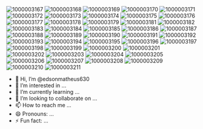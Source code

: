 ![1000003167](https://github.com/user-attachments/assets/187749ce-6632-446a-87f4-0782a48c240c)
![1000003168](https://github.com/user-attachments/assets/8a3582c0-b13c-41ec-8896-15632fef903d)
![1000003169](https://github.com/user-attachments/assets/80ac9b6e-90a7-4696-badb-ee4ce3b3871d)
![1000003170](https://github.com/user-attachments/assets/f6714a1d-b426-4d10-8e20-a87f42b9125f)
![1000003171](https://github.com/user-attachments/assets/f1d35e9e-3290-404f-981f-405a5ac1250f)
![1000003172](https://github.com/user-attachments/assets/e308c8f4-4e94-4f0a-8a82-23451d2bf339)
![1000003173](https://github.com/user-attachments/assets/8879371f-36b6-408a-a128-4812f1fb7c7a)
![1000003174](https://github.com/user-attachments/assets/eb18bec7-e055-4a7a-bb8b-bf236dd3d624)
![1000003175](https://github.com/user-attachments/assets/5d0d621f-98e4-46d8-83f4-b137eadbe281)
![1000003176](https://github.com/user-attachments/assets/e54548e9-94a8-4c32-8339-9e78ddf143ce)
![1000003177](https://github.com/user-attachments/assets/be5bf253-61da-41b6-a333-7102c7fc9b97)
![1000003178](https://github.com/user-attachments/assets/78e54232-791e-428b-b039-5a1423e89693)
![1000003179](https://github.com/user-attachments/assets/9bc8f766-4edb-4e29-9964-64887979be88)
![1000003181](https://github.com/user-attachments/assets/0071be1b-7ce4-43d9-b4ba-3283c4ae385d)
![1000003182](https://github.com/user-attachments/assets/188c0093-67c7-48ff-865d-5b269e1ef59b)
![1000003183](https://github.com/user-attachments/assets/a577aba9-39d2-4582-99de-b93df6e69c23)
![1000003184](https://github.com/user-attachments/assets/a4ce28d8-bfa9-41bd-9f4f-f04c4fdc0b25)
![1000003185](https://github.com/user-attachments/assets/ceef09c5-b5b4-420d-8360-648c64fb75f8)
![1000003186](https://github.com/user-attachments/assets/e07b3cae-d639-464b-bd62-0c4eba2dc90a)
![1000003187](https://github.com/user-attachments/assets/a4923d53-9648-49e4-a4ac-f0c15520fc32)
![1000003188](https://github.com/user-attachments/assets/7fe158ee-5e5b-4099-9905-c3583c53bc92)
![1000003189](https://github.com/user-attachments/assets/538f34a5-4680-43c8-b2ff-f847aff3fa11)
![1000003190](https://github.com/user-attachments/assets/15b96fee-42d8-4010-9507-d3efd73d4922)
![1000003191](https://github.com/user-attachments/assets/b1580a2f-57ed-4354-ad5c-43217ecc684f)
![1000003192](https://github.com/user-attachments/assets/1f90cb9e-e65c-4978-911c-4161bfafdfb7)
![1000003193](https://github.com/user-attachments/assets/aa01f897-9c6d-42dc-adcf-85d6b27ebdaa)
![1000003194](https://github.com/user-attachments/assets/005dab26-dff4-4ffb-9608-585498a277c0)
![1000003195](https://github.com/user-attachments/assets/d678d82a-3e03-4e75-8b57-a0c6db77cbdc)
![1000003196](https://github.com/user-attachments/assets/bf85ed8d-9f2f-404a-95c9-3f3e7c1a3f4f)
![1000003197](https://github.com/user-attachments/assets/f0895d86-9e0b-44bc-9499-2b0fd0a25670)
![1000003198](https://github.com/user-attachments/assets/9194edf0-102c-493a-afc3-ac5e2f623192)
![1000003199](https://github.com/user-attachments/assets/ca460e95-9dbf-4722-97e1-1c39d2c0eb72)
![1000003200](https://github.com/user-attachments/assets/67b40c5d-8bc5-4656-bd8b-9bc90c94ae37)
![1000003201](https://github.com/user-attachments/assets/7a0bdf52-d66c-4d0b-89ae-7ea7bd94d92e)
![1000003202](https://github.com/user-attachments/assets/b9096db8-7a52-4fa4-a7bf-73b9a18965e0)
![1000003203](https://github.com/user-attachments/assets/bb635213-6f48-4286-af21-03039e53b069)
![1000003204](https://github.com/user-attachments/assets/c785b3fc-7901-404f-af7f-335e312f43b5)
![1000003205](https://github.com/user-attachments/assets/ab93bb7a-b63d-4ca6-b166-b7cd9d36ed00)
![1000003206](https://github.com/user-attachments/assets/4dd6bd2f-2128-4c36-b783-24f7bd7d3607)
![1000003207](https://github.com/user-attachments/assets/0a2dfd9b-a21d-4b3f-ade5-8e53ee2a6274)
![1000003208](https://github.com/user-attachments/assets/af7c7621-d1b6-47ab-9f17-3e6b2f7b1911)
![1000003209](https://github.com/user-attachments/assets/93e8bf60-9e67-4120-a412-eba21920ae6f)
![1000003210](https://github.com/user-attachments/assets/de12e10c-a6dc-41a4-997a-f912f832dd2b)
![1000003211](https://github.com/user-attachments/assets/a21ebb39-7a5d-4303-a38e-87dbd7a5c42a)
- 👋 Hi, I’m @edsonmatheus630
- 👀 I’m interested in ...
- 🌱 I’m currently learning ...
- 💞️ I’m looking to collaborate on ...
- 📫 How to reach me ...
- 😄 Pronouns: ...
- ⚡ Fun fact: ...

<!---
edsonmatheus630/edsonmatheus630 is a ✨ special ✨ repository because its `README.md` (this file) appears on your GitHub profile.
You can click the Preview link to take a look at your changes.
--->
